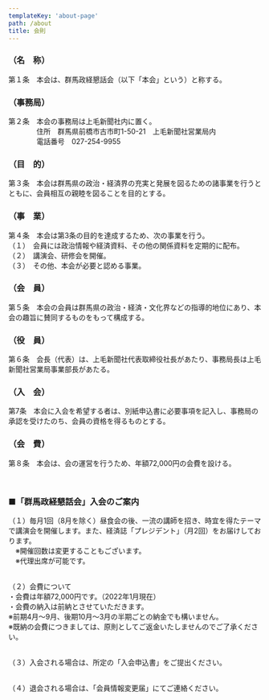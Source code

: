 ```yaml
---
templateKey: 'about-page'
path: /about
title: 会則
---
```

### （名　称）
第１条　本会は、群馬政経懇話会（以下「本会」という）と称する。

### （事務局）
 第２条　本会の事務局は上毛新聞社内に置く。<br />
        　　　　住所　群馬県前橋市古市町1-50-21　上毛新聞社営業局内<br />
        　　　　電話番号　027-254-9955<br />

### （目　的）
第３条　本会は群馬県の政治・経済界の充実と発展を図るための諸事業を行うとともに、会員相互の親睦を図ることを目的とする。

### （事　業）
 第４条　本会は第3条の目的を達成するため、次の事業を行う。<br />
        （１）　会員には政治情報や経済資料、その他の関係資料を定期的に配布。<br />
        （２）　講演会、研修会を開催。<br />
        （３）　その他、本会が必要と認める事業。<br />

### （会　員）
第５条　本会の会員は群馬県の政治・経済・文化界などの指導的地位にあり、本会の趣旨に賛同するものをもって構成する。

### （役　員）
第６条　会長（代表）は、上毛新聞社代表取締役社長があたり、事務局長は上毛新聞社営業局事業部長があたる。

### （入　会）
第7条　本会に入会を希望する者は、別紙申込書に必要事項を記入し、事務局の承認を受けたのち、会員の資格を得るものとする。
### （会　費）
第８条　本会は、会の運営を行うため、年額72,000円の会費を設ける。

&emsp;<br />
###  ■「群馬政経懇話会」入会のご案内
（１）毎月1回（8月を除く）昼食会の後、一流の講師を招き、時宜を得たテーマで講演会を開催します。また、経済誌「プレジデント」（月2回）をお届けしております。<br />
        　※開催回数は変更することもございます。<br />
        　※代理出席が可能です。

&emsp;<br />
（２）会費について<br />
        ・会費は年額72,000円です。（2022年1月現在）<br />
        ・会費の納入は前納とさせていただきます。<br />
        ※前期4月～9月、後期10月～3月の半期ごとの納金でも構いません。<br />
        ※既納の会費につきましては、原則としてご返金いたしませんのでご了承ください。<br />

&emsp;<br />
（３）入会される場合は、所定の「入会申込書」をご提出ください。

&emsp;<br />
（４）退会される場合は、「会員情報変更届」にてご連絡ください。